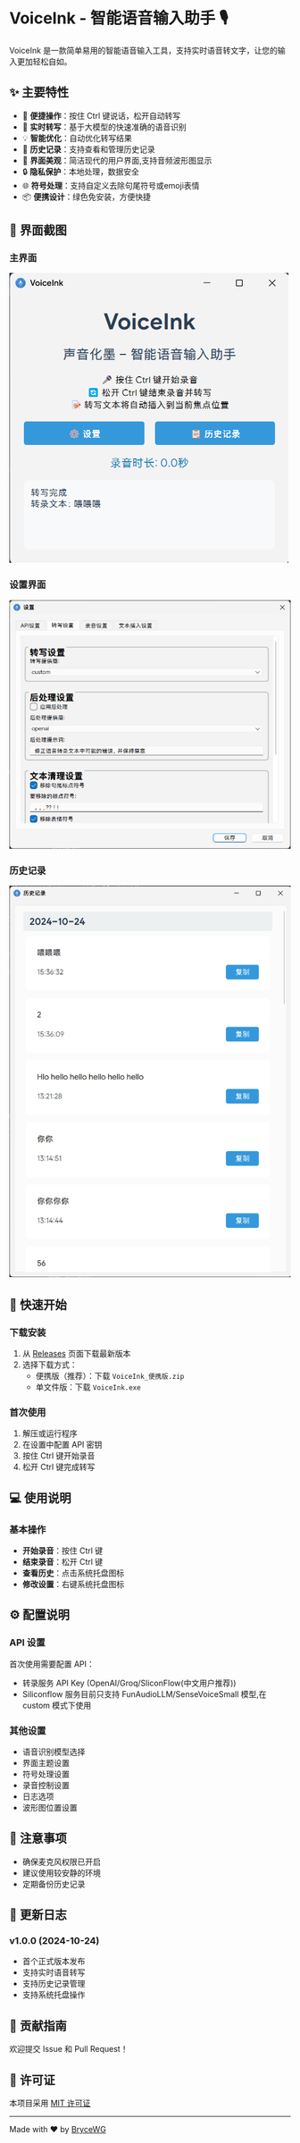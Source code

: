 # VoiceInk - 智能语音输入助手 🎙️

VoiceInk 是一款简单易用的智能语音输入工具，支持实时语音转文字，让您的输入更加轻松自如。

## ✨ 主要特性

- 🎯 **便捷操作**：按住 Ctrl 键说话，松开自动转写
- 🚀 **实时转写**：基于大模型的快速准确的语音识别
- 💡 **智能优化**：自动优化转写结果
- 🔄 **历史记录**：支持查看和管理历史记录
- 🎨 **界面美观**：简洁现代的用户界面,支持音频波形图显示
- 🔒 **隐私保护**：本地处理，数据安全
- 🌐 **符号处理**：支持自定义去除句尾符号或emoji表情
- 📦 **便携设计**：绿色免安装，方便快捷

## 🙌 界面截图

### 主界面

![](Clip_2024-10-24_15-38-38.png)

### 设置界面

![](Clip_2024-10-24_15-39-00.png)

### 历史记录

![](Clip_2024-10-24_15-39-22.png)

## 🚀 快速开始

### 下载安装

1. 从 [Releases](https://github.com/yourusername/VoiceInk/releases) 页面下载最新版本
2. 选择下载方式：
   - 便携版（推荐）：下载 `VoiceInk_便携版.zip`
   - 单文件版：下载 `VoiceInk.exe`

### 首次使用

1. 解压或运行程序
2. 在设置中配置 API 密钥
3. 按住 Ctrl 键开始录音
4. 松开 Ctrl 键完成转写

## 💻 使用说明

### 基本操作

- **开始录音**：按住 Ctrl 键
- **结束录音**：松开 Ctrl 键
- **查看历史**：点击系统托盘图标
- **修改设置**：右键系统托盘图标

## ⚙️ 配置说明

### API 设置

首次使用需要配置 API：
- 转录服务 API Key (OpenAI/Groq/SliconFlow(中文用户推荐))
- Siliconflow 服务目前只支持 FunAudioLLM/SenseVoiceSmall 模型,在 custom 模式下使用

### 其他设置

- 语音识别模型选择
- 界面主题设置
- 符号处理设置
- 录音控制设置
- 日志选项
- 波形图位置设置

## 📝 注意事项

- 确保麦克风权限已开启
- 建议使用较安静的环境
- 定期备份历史记录

## 🔄 更新日志

### v1.0.0 (2024-10-24)
- 首个正式版本发布
- 支持实时语音转写
- 支持历史记录管理
- 支持系统托盘操作

## 🤝 贡献指南

欢迎提交 Issue 和 Pull Request！

## 📄 许可证

本项目采用 [MIT 许可证](LICENSE)

---

Made with ❤️ by [BryceWG](https://github.com/BryceWG)
